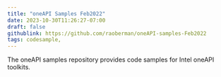 ```yaml
---
title: "oneAPI Samples Feb2022"
date: 2023-10-30T11:26:27-07:00
draft: false
githublink: https://github.com/raoberman/oneAPI-samples-Feb2022
tags: codesample, 
---
```


The oneAPI samples repository provides code samples for Intel oneAPI toolkits.
